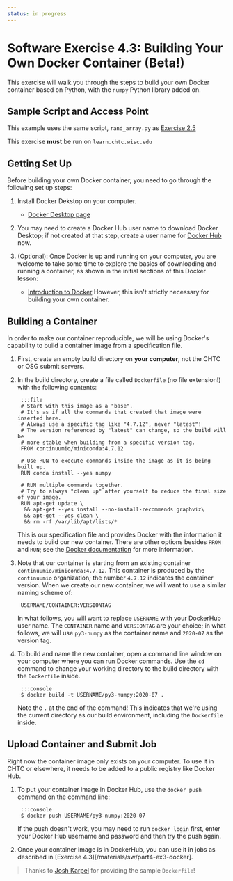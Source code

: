 ```yaml
---
status: in progress
---
```


<style type="text/css"> pre em { font-style: normal; background-color: yellow; } pre strong { font-style: normal; font-weight: bold; color: #008; } </style>

Software Exercise 4.3: Building Your Own Docker Container (Beta!)
====================================

This exercise will walk you through the steps to build your own Docker container 
based on Python, with the `numpy` Python library added on. 

Sample Script and Access Point
-------------------

This example uses the same script, `rand_array.py` as [Exercise 2.5](../part2-ex5-conda.md)

This exercise **must** be run on `learn.chtc.wisc.edu`

Getting Set Up
--------------

Before building your own Docker container, you need to go through the following 
set up steps: 

1. Install Docker Dekstop on your computer. 
	* [Docker Desktop page](https://www.docker.com/products/docker-desktop)

2. You may need to create a Docker Hub user name to download Docker Desktop; if not 
created at that step, create a user name for [Docker Hub](https://hub.docker.com/) now.

3. (Optional): Once Docker is up and running on your computer, you are welcome to take 
some time to explore the basics of downloading and running a container, as shown in 
the initial sections of this Docker lesson:
	* [Introduction to Docker](https://christinalk.github.io/docker-introduction/)
	However, this isn't strictly necessary for building your own container. 

Building a Container
--------------------

In order to make our container reproducible, we will be using Docker's capability 
to build a container image from a specification file.  

1. First, create an empty build directory on **your computer**, not the CHTC or OSG submit 
servers. 

2. In the build directory, create a file called `Dockerfile` (no file extension!) with 
the following contents: 

		:::file
		# Start with this image as a "base".
		# It's as if all the commands that created that image were inserted here.
		# Always use a specific tag like "4.7.12", never "latest"!
		# The version referenced by "latest" can change, so the build will be 
		# more stable when building from a specific version tag. 
		FROM continuumio/miniconda:4.7.12

		# Use RUN to execute commands inside the image as it is being built up.
		RUN conda install --yes numpy

		# RUN multiple commands together.
		# Try to always "clean up" after yourself to reduce the final size of your image.
		RUN apt-get update \
		 && apt-get --yes install --no-install-recommends graphviz\
		 && apt-get --yes clean \
		 && rm -rf /var/lib/apt/lists/*

	This is our specification file and provides Docker with the information it needs 
	to build our new container. There are other options besides `FROM` and `RUN`; see 
	the [Docker documentation](https://docs.docker.com/engine/reference/builder/) for more information. 

3. Note that our container is starting from an existing container 
`continuumio/miniconda:4.7.12`. This container is produced by the `continuumio` 
organization; the number `4.7.12` indicates the container version. When we create our 
new container, we will want to use a similar naming scheme of: 

		USERNAME/CONTAINER:VERSIONTAG

	In what follows, you will want to replace `USERNAME` with your DockerHub user name. 
	The `CONTAINER` name and `VERSIONTAG` are your choice; in what follows, we will 
	use `py3-numpy` as the container name and `2020-07` as the version tag. 

4. To build and name the new container, open a command line window on your computer 
where you can run Docker commands. Use the `cd` command to change your working directory 
to the build directory with the `Dockerfile` inside. 

		:::console
		$ docker build -t USERNAME/py3-numpy:2020-07 .
		
	Note the `.` at the end of the command! This indicates that we're using the current 
	directory as our build environment, including the `Dockerfile` inside. 

Upload Container and Submit Job
-------------------------------

Right now the container image only exists on your computer. To use it in CHTC or 
elsewhere, it needs to be added to a public registry like Docker Hub. 

1. To put your container image in Docker Hub, use the `docker push` command on the 
command line:

		:::console
		$ docker push USERNAME/py3-numpy:2020-07

	If the push doesn't work, you may need to run `docker login` first, enter your 
	Docker Hub username and password and then try the push again. 

2. Once your container image is in DockerHub, you can use it in jobs as described 
in [Exercise 4.3][/materials/sw/part4-ex3-docker]. 

> Thanks to [Josh Karpel](https://github.com/JoshKarpel/osg-school-example-dockerfile) for 
providing the sample `Dockerfile`!
